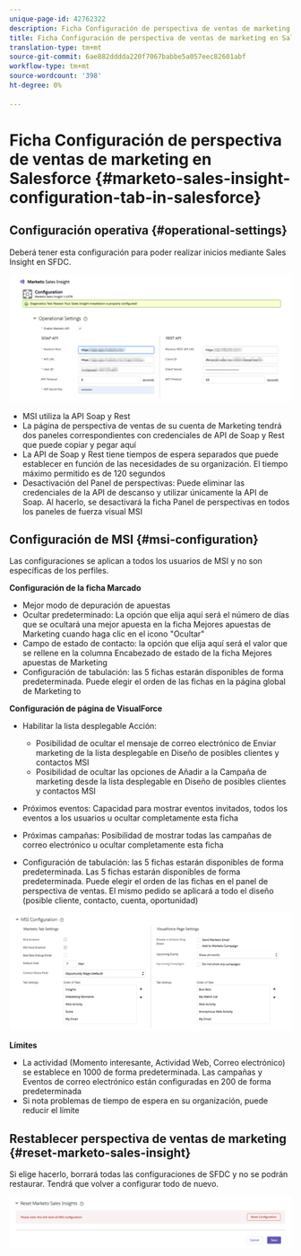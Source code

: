 ```yaml
---
unique-page-id: 42762322
description: Ficha Configuración de perspectiva de ventas de marketing en Salesforce - Documentos de marketing - Documentación del producto
title: Ficha Configuración de perspectiva de ventas de marketing en Salesforce
translation-type: tm+mt
source-git-commit: 6ae882dddda220f7067babbe5a057eec82601abf
workflow-type: tm+mt
source-wordcount: '398'
ht-degree: 0%

---
```



# Ficha Configuración de perspectiva de ventas de marketing en Salesforce {#marketo-sales-insight-configuration-tab-in-salesforce}

## Configuración operativa {#operational-settings}

Deberá tener esta configuración para poder realizar inicios mediante Sales Insight en SFDC.

![](assets/one.png)

* MSI utiliza la API Soap y Rest
* La página de perspectiva de ventas de su cuenta de Marketing tendrá dos paneles correspondientes con credenciales de API de Soap y Rest que puede copiar y pegar aquí
* La API de Soap y Rest tiene tiempos de espera separados que puede establecer en función de las necesidades de su organización. El tiempo máximo permitido es de 120 segundos
* Desactivación del Panel de perspectivas: Puede eliminar las credenciales de la API de descanso y utilizar únicamente la API de Soap. Al hacerlo, se desactivará la ficha Panel de perspectivas en todos los paneles de fuerza visual MSI

## Configuración de MSI {#msi-configuration}

Las configuraciones se aplican a todos los usuarios de MSI y no son específicas de los perfiles.

**Configuración de la ficha Marcado**

* Mejor modo de depuración de apuestas
* Ocultar predeterminado: La opción que elija aquí será el número de días que se ocultará una mejor apuesta en la ficha Mejores apuestas de Marketing cuando haga clic en el icono &quot;Ocultar&quot;
* Campo de estado de contacto: la opción que elija aquí será el valor que se rellene en la columna Encabezado de estado de la ficha Mejores apuestas de Marketing
* Configuración de tabulación: las 5 fichas estarán disponibles de forma predeterminada. Puede elegir el orden de las fichas en la página global de Marketing to

**Configuración de página de VisualForce**

* Habilitar la lista desplegable Acción:

   * Posibilidad de ocultar el mensaje de correo electrónico de Enviar marketing de la lista desplegable en Diseño de posibles clientes y contactos MSI
   * Posibilidad de ocultar las opciones de Añadir a la Campaña de marketing desde la lista desplegable en Diseño de posibles clientes y contactos MSI

* Próximos eventos: Capacidad para mostrar eventos invitados, todos los eventos a los usuarios u ocultar completamente esta ficha
* Próximas campañas: Posibilidad de mostrar todas las campañas de correo electrónico u ocultar completamente esta ficha
* Configuración de tabulación: las 5 fichas estarán disponibles de forma predeterminada. Las 5 fichas estarán disponibles de forma predeterminada. Puede elegir el orden de las fichas en el panel de perspectiva de ventas. El mismo pedido se aplicará a todo el diseño (posible cliente, contacto, cuenta, oportunidad)

![](assets/two.png)

**Límites**

* La actividad (Momento interesante, Actividad Web, Correo electrónico) se establece en 1000 de forma predeterminada. Las campañas y Eventos de correo electrónico están configuradas en 200 de forma predeterminada
* Si nota problemas de tiempo de espera en su organización, puede reducir el límite

## Restablecer perspectiva de ventas de marketing {#reset-marketo-sales-insight}

Si elige hacerlo, borrará todas las configuraciones de SFDC y no se podrán restaurar. Tendrá que volver a configurar todo de nuevo.

![](assets/three.png)
